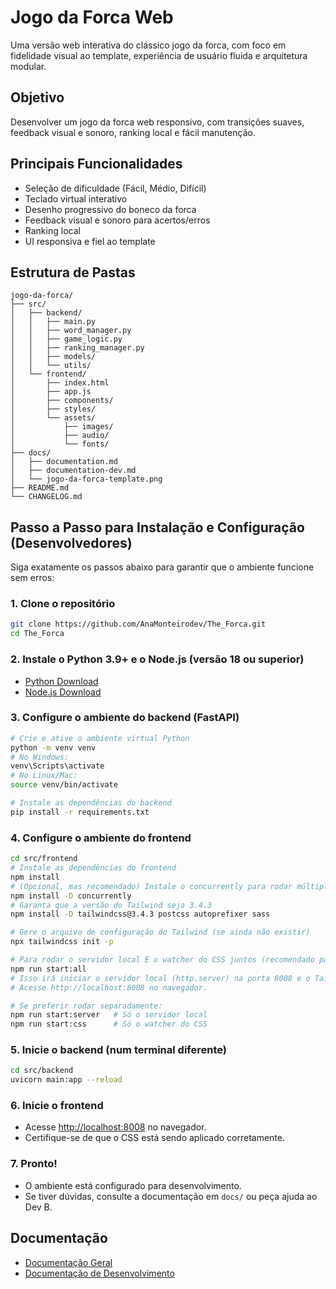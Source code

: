 # Jogo da Forca Web

Uma versão web interativa do clássico jogo da forca, com foco em fidelidade visual ao template, experiência de usuário fluida e arquitetura modular.

## Objetivo
Desenvolver um jogo da forca web responsivo, com transições suaves, feedback visual e sonoro, ranking local e fácil manutenção.

## Principais Funcionalidades
- Seleção de dificuldade (Fácil, Médio, Difícil)
- Teclado virtual interativo
- Desenho progressivo do boneco da forca
- Feedback visual e sonoro para acertos/erros
- Ranking local
- UI responsiva e fiel ao template

## Estrutura de Pastas
```plaintext
jogo-da-forca/
├── src/
│   ├── backend/
│   │   ├── main.py
│   │   ├── word_manager.py
│   │   ├── game_logic.py
│   │   ├── ranking_manager.py
│   │   ├── models/
│   │   └── utils/
│   └── frontend/
│       ├── index.html
│       ├── app.js
│       ├── components/
│       ├── styles/
│       └── assets/
│           ├── images/
│           ├── audio/
│           └── fonts/
├── docs/
│   ├── documentation.md
│   ├── documentation-dev.md
│   └── jogo-da-forca-template.png
├── README.md
└── CHANGELOG.md
```

## Passo a Passo para Instalação e Configuração (Desenvolvedores)

Siga exatamente os passos abaixo para garantir que o ambiente funcione sem erros:

### 1. Clone o repositório
```bash
git clone https://github.com/AnaMonteirodev/The_Forca.git
cd The_Forca
```

### 2. Instale o Python 3.9+ e o Node.js (versão 18 ou superior)
- [Python Download](https://www.python.org/downloads/)
- [Node.js Download](https://nodejs.org/)

### 3. Configure o ambiente do backend (FastAPI)
```bash
# Crie e ative o ambiente virtual Python
python -m venv venv
# No Windows:
venv\Scripts\activate
# No Linux/Mac:
source venv/bin/activate

# Instale as dependências do backend
pip install -r requirements.txt
```

### 4. Configure o ambiente do frontend
```bash
cd src/frontend
# Instale as dependências do frontend
npm install
# (Opcional, mas recomendado) Instale o concurrently para rodar múltiplos scripts juntos
npm install -D concurrently
# Garanta que a versão do Tailwind seja 3.4.3
npm install -D tailwindcss@3.4.3 postcss autoprefixer sass

# Gere o arquivo de configuração do Tailwind (se ainda não existir)
npx tailwindcss init -p

# Para rodar o servidor local E o watcher do CSS juntos (recomendado para desenvolvimento):
npm run start:all
# Isso irá iniciar o servidor local (http.server) na porta 8008 e o Tailwind em modo watch.
# Acesse http://localhost:8008 no navegador.

# Se preferir rodar separadamente:
npm run start:server   # Só o servidor local
npm run start:css      # Só o watcher do CSS
```

### 5. Inicie o backend (num terminal diferente)
```bash
cd src/backend
uvicorn main:app --reload
```

### 6. Inicie o frontend
- Acesse [http://localhost:8008](http://localhost:8008) no navegador.
- Certifique-se de que o CSS está sendo aplicado corretamente.

### 7. Pronto!
- O ambiente está configurado para desenvolvimento.
- Se tiver dúvidas, consulte a documentação em `docs/` ou peça ajuda ao Dev B.

## Documentação
- [Documentação Geral](docs/documentation.md)
- [Documentação de Desenvolvimento](docs/documentation-dev.md)